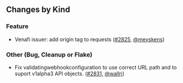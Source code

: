 ## Changes by Kind

### Feature

- Venafi issuer: add origin tag to requests ([#2825](https://github.com/jetstack/cert-manager/pull/2825), [@meyskens](https://github.com/meyskens))

### Other (Bug, Cleanup or Flake)

- Fix validatingwebhookconfiguration to use correct URL path and to suport v1alpha3 API objects. ([#2831](https://github.com/jetstack/cert-manager/pull/2831), [@wallrj](https://github.com/wallrj))
